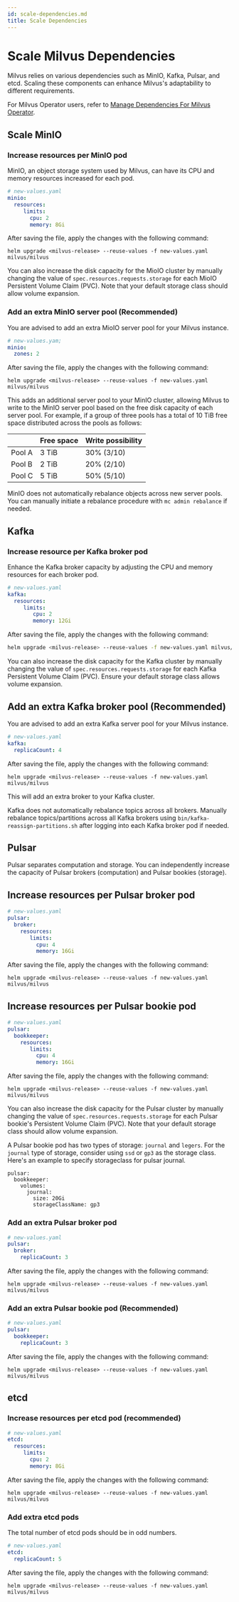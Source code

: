 ```yaml
---
id: scale-dependencies.md
title: Scale Dependencies
---
```


# Scale Milvus Dependencies

Milvus relies on various dependencies such as MinIO, Kafka, Pulsar, and etcd. Scaling these components can enhance Milvus's adaptability to different requirements.

<div class="alert note">

For Milvus Operator users, refer to [Manage Dependencies For Milvus Operator](manage_dependencies.md).

</div>

## Scale MinIO

### Increase resources per MinIO pod

MinIO, an object storage system used by Milvus, can have its CPU and memory resources increased for each pod.

```yaml
# new-values.yaml
minio:
  resources:
     limits:
       cpu: 2
       memory: 8Gi
```

After saving the file, apply the changes with the following command:

```shell
helm upgrade <milvus-release> --reuse-values -f new-values.yaml milvus/milvus
```

You can also increase the disk capacity for the MioIO cluster by manually changing the value of `spec.resources.requests.storage` for each MioIO Persistent Volume Claim (PVC). Note that your default storage class should allow volume expansion.

### Add an extra MinIO server pool (Recommended)

You are advised to add an extra MioIO server pool for your Milvus instance.

```yaml
# new-values.yam;
minio:
  zones: 2
```

After saving the file, apply the changes with the following command:

```shell
helm upgrade <milvus-release> --reuse-values -f new-values.yaml milvus/milvus
```

This adds an additional server pool to your MinIO cluster, allowing Milvus to write to the MinIO server pool based on the free disk capacity of each server pool. For example, if a group of three pools has a total of 10 TiB free space distributed across the pools as follows:

|        | Free space | Write possibility |
|--------|------------|------------------|
| Pool A | 3 TiB      | 30% (3/10)       |
| Pool B | 2 TiB      | 20% (2/10)       |
| Pool C | 5 TiB      | 50% (5/10)       |

<div class="alert note">

MinIO does not automatically rebalance objects across new server pools. You can manually initiate a rebalance procedure with `mc admin rebalance` if needed.

</div>

## Kafka

### Increase resource per Kafka broker pod

Enhance the Kafka broker capacity by adjusting the CPU and memory resources for each broker pod.

```yaml
# new-values.yaml
kafka:
  resources:
     limits:
        cpu: 2
        memory: 12Gi
```

After saving the file, apply the changes with the following command:

```bash
helm upgrade <milvus-release> --reuse-values -f new-values.yaml milvus/milvus
```

You can also increase the disk capacity for the Kafka cluster by manually changing the value of `spec.resources.requests.storage` for each Kafka Persistent Volume Claim (PVC). Ensure your default storage class allows volume expansion.

## Add an extra Kafka broker pool (Recommended)

You are advised to add an extra Kafka server pool for your Milvus instance.

```yaml
# new-values.yaml
kafka:
  replicaCount: 4
```

After saving the file, apply the changes with the following command:

```shell
helm upgrade <milvus-release> --reuse-values -f new-values.yaml milvus/milvus
```

This will add an extra broker to your Kafka cluster. 

<div class="alert note">

Kafka does not automatically rebalance topics across all brokers. Manually rebalance topics/partitions across all Kafka brokers using `bin/kafka-reassign-partitions.sh` after logging into each Kafka broker pod if needed.

</div>

## Pulsar

Pulsar separates computation and storage. You can independently increase the capacity of Pulsar brokers (computation) and Pulsar bookies (storage).

## Increase resources per Pulsar broker pod

```yaml
# new-values.yaml
pulsar:
  broker:
    resources:
       limits:
         cpu: 4
         memory: 16Gi
```

After saving the file, apply the changes with the following command:

```shell
helm upgrade <milvus-release> --reuse-values -f new-values.yaml milvus/milvus
```

## Increase resources per Pulsar bookie pod

```yaml
# new-values.yaml
pulsar:
  bookkeeper:
    resources:
       limits:
         cpu: 4
         memory: 16Gi
```

After saving the file, apply the changes with the following command:

```shell
helm upgrade <milvus-release> --reuse-values -f new-values.yaml milvus/milvus
```

You can also increase the disk capacity for the Pulsar cluster by manually changing the value of `spec.resources.requests.storage` for each Pulsar bookie's Persistent Volume Claim (PVC). Note that your default storage class should allow volume expansion.

A Pulsar bookie pod has two types of storage: `journal` and `legers`. For the `journal` type of storage, consider using `ssd` or `gp3` as the storage class. Here's an example to specify storageclass for pulsar journal.
```
pulsar:
  bookkeeper:
    volumes:
      journal:
        size: 20Gi
        storageClassName: gp3
```

### Add an extra Pulsar broker pod

```yaml
# new-values.yaml
pulsar:
  broker:
    replicaCount: 3
```

After saving the file, apply the changes with the following command:

```shell
helm upgrade <milvus-release> --reuse-values -f new-values.yaml milvus/milvus
```


### Add an extra Pulsar bookie pod (Recommended)

```yaml
# new-values.yaml
pulsar:
  bookkeeper:
    replicaCount: 3
```

After saving the file, apply the changes with the following command:

```shell
helm upgrade <milvus-release> --reuse-values -f new-values.yaml milvus/milvus
```

## etcd

### Increase resources per etcd pod (recommended)

```yaml
# new-values.yaml
etcd:
  resources:
     limits:
       cpu: 2
       memory: 8Gi
```

After saving the file, apply the changes with the following command:

```shell
helm upgrade <milvus-release> --reuse-values -f new-values.yaml milvus/milvus
```

### Add extra etcd pods

The total number of etcd pods should be in odd numbers.

```yaml
# new-values.yaml
etcd:
  replicaCount: 5
```

After saving the file, apply the changes with the following command:

```shell
helm upgrade <milvus-release> --reuse-values -f new-values.yaml milvus/milvus
```

